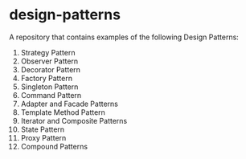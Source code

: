 # design-patterns

A repository that contains examples of the following Design Patterns:
 1. Strategy Pattern
 2. Observer Pattern
 3. Decorator Pattern
 4. Factory Pattern
 5. Singleton Pattern
 6. Command Pattern
 7. Adapter and Facade Patterns
 8. Template Method Pattern
 9. Iterator and Composite Patterns
10. State Pattern
11. Proxy Pattern
12. Compound Patterns
